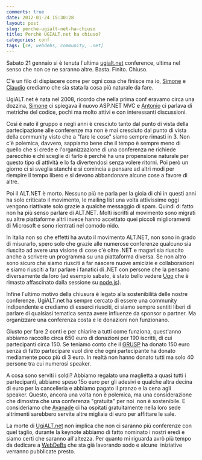```yaml
---
comments: true
date: 2012-01-24 15:30:28
layout: post
slug: perche-ugialt-net-ha-chiuso
title: Perchè UGIALT.net ha chiuso?
categories: conf
tags: [c#, webdebs, community, .net]
---
```


Sabato 21 gennaio si è tenuta l'ultima [ugialt.net](http://ugialt.net) conference, ultima nel senso che non ce ne saranno altre. Basta. Finito. Chiuso.

C'è un filo di dispiacere come per ogni cosa che finisce ma io, [Simone](http://twitter.com/simonech) e [Claudio](http://twitter.com/jitidea) crediamo che sia stata la cosa più naturale da fare.

UgiALT.net è nata nel 2008, ricordo che nella prima conf eravamo circa una dozzina, [Simone](http://codeclimber.net.nz/) ci spiegava il nuovo ASP.NET MVC e [Antonio](http://blogs.ugidotnet.org/antonioganci/) ci parlava di metriche del codice, pochi ma molto attivi e con interessanti discussioni.


Così è nato il gruppo e negli anni è cresciuto tanto dal punto di vista della partecipazione alle conferenze ma non è mai cresciuto dal punto di vista della community visto che a "fare le cose" siamo sempre rimasti in 3. Non c'è polemica, davvero, sappiamo bene che il tempo è sempre meno di quello che si crede e l'organizzazione di una conferenza ne richiede parecchio e chi sceglie di farlo è perché ha una propensione naturale per questo tipo di attività e lo fa divertendosi senza volere ritorni. Poi però un giorno ci si sveglia stanchi e si comincia a pensare ad altri modi per riempire il tempo libero e si devono abbandonare alcune cose a favore di altre.

Poi il ALT.NET è morto. Nessuno più ne parla per la gioia di chi in questi anni ha solo criticato il movimento, le mailing list una volta attivissime oggi vengono riattivate solo grazie a qualche messaggio di spam. Quindi di fatto non ha più senso parlare di ALT.NET. Molti iscritti al movimento sono migrati su altre piattaforme altri invece hanno accettato quei piccoli miglioramenti di Microsoft e sono rientrati nel comodo nido.

In Italia non so che effetti ha avuto il movimento ALT.NET, non sono in grado di misurarlo, spero solo che grazie alle numerose conferenze qualcuno sia riuscito ad avere una visione di cose c'è oltre .NET e magari sia riuscito anche a scrivere un programma su una piattaforma diversa. Se non altro sono sicuro che siamo riusciti a far nascere nuove amicizie e collaborazioni e siamo riusciti a far parlare i fanatici di .NET con persone che la pensano diversamente da loro (ad esempio sabato, è stato bello vedere [Ugo](http://twitter.com/imperugo) che è rimasto affascinato dalla sessione su [node.js](http://nodejs.org/)).

Infine l'ultimo motivo della chiusura è legato alla sostenibilità delle nostre conferenze. UgiALT.net ha sempre cercato di essere una community indipendente e crediamo di esserci riusciti, ci siamo sempre sentiti liberi di parlare di qualsiasi tematica senza avere influenze da sponsor o partner. Ma organizzare una conferenza costa e le donazioni non funzionano.

Giusto per fare 2 conti e per chiarire a tutti come funziona, quest'anno abbiamo raccolto circa 650 euro di donazioni per 190 iscritti, di cui partecipanti circa 150. Se teniamo conto che il [GRUSP](http://www.grusp.it/) ha donato 150 euro senza di fatto partecipare vuol dire che ogni partecipante ha donato mediamente poco più di 3 euro. In realtà non hanno donato tutti ma solo 40 persone tra cui numerosi speaker.

A cosa sono serviti i soldi? Abbiamo regalato una maglietta a quasi tutti i partecipanti, abbiamo speso 15o euro per gli adesivi e qualche altra decina di euro per la cancelleria e abbiamo pagato il pranzo e la cena agli speaker. Questo, ancora una volta non è polemica, ma una considerazione che dimostra che una conferenza "gratuita" per noi  non è sostenibile. E consideriamo che [Avanade](http://www.avanade.com/it-it/Pages/default.aspx) ci ha ospitati gratuitamente nella loro sede altrimenti sarebbero servite altre migliaia di euro per affittare le sale.

La morte di [UgiALT.net](http://ugialt.net) non implica che non ci saranno più conferenze con quel taglio, durante la keynote abbiamo di fatto nominato i nostri eredi e siamo certi che saranno all'altezza. Per quanto mi riguarda avrò più tempo da dedicare a [WebDeBs](http://webdebs.org) che sta già lavorando sodo e alcune  iniziative verranno pubblicate presto.


